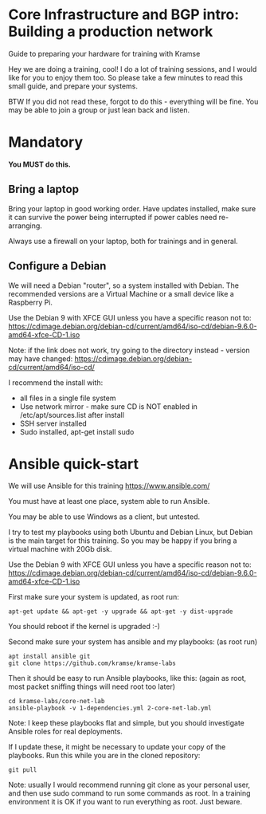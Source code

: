 # Core Infrastructure and BGP intro: Building a production network

Guide to preparing your hardware for training with Kramse

Hey we are doing a training, cool!
I do a lot of training sessions, and I would like for you to enjoy them too.
So please take a few minutes to read this small guide, and prepare your systems.

BTW If you did not read these, forgot to do this - everything will be fine. You may be able to join a group or just lean back and listen.

# Mandatory

**You MUST do this.**

## Bring a laptop

Bring your laptop in good working order. Have updates installed, make sure it can survive the power being interrupted if power cables need re-arranging.

Always use a firewall on your laptop, both for trainings and in general.

## Configure a Debian

We will need a Debian "router", so a system installed with Debian. The recommended versions are a Virtual Machine or a small device like a Raspberry Pi.

Use the Debian 9 with XFCE GUI unless you have a specific reason not to:
https://cdimage.debian.org/debian-cd/current/amd64/iso-cd/debian-9.6.0-amd64-xfce-CD-1.iso

Note: if the link does not work, try going to the directory instead - version may have changed:
https://cdimage.debian.org/debian-cd/current/amd64/iso-cd/


I recommend the install with:
* all files in a single file system
* Use network mirror - make sure CD is NOT enabled in /etc/apt/sources.list after install
* SSH server installed
* Sudo installed, apt-get install sudo


# Ansible quick-start

We will use Ansible for this training https://www.ansible.com/

You must have at least one place, system able to run Ansible.

You may be able to use Windows as a client, but untested.

I try to test my playbooks using both Ubuntu and Debian Linux, but Debian is the main target for this training. So you may be happy if you bring a virtual machine with 20Gb disk.

Use the Debian 9 with XFCE GUI unless you have a specific reason not to:
https://cdimage.debian.org/debian-cd/current/amd64/iso-cd/debian-9.6.0-amd64-xfce-CD-1.iso


First make sure your system is updated, as root run:
```
apt-get update && apt-get -y upgrade && apt-get -y dist-upgrade
```
You should reboot if the kernel is upgraded :-)

Second make sure your system has ansible and my playbooks:
(as root run)
```
apt install ansible git
git clone https://github.com/kramse/kramse-labs

```

Then it should be easy to run Ansible playbooks, like this:
(again as root, most packet sniffing things will need root too later)
```
cd kramse-labs/core-net-lab
ansible-playbook -v 1-dependencies.yml 2-core-net-lab.yml
```

Note: I keep these playbooks flat and simple, but you should investigate Ansible roles for real deployments.

If I update these, it might be necessary to update your copy of the playbooks.
Run this while you are in the cloned repository:
```
git pull
```



Note: usually I would recommend running git clone as your personal user, and then use sudo command to run some commands as root. In a training environment it is OK if you want to run everything as root. Just beware.
